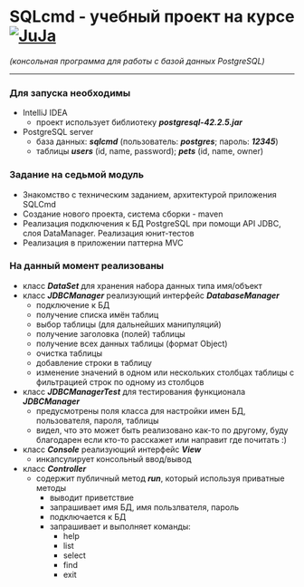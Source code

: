 # SQLcmd - учебный проект на курсе  [![JuJa](https://juja.com.ua/products/java/common/images/juja_logo.png?rev=0361399bc683b28c5df5c2135841c54e)](https://juja.com.ua)
*(консольная программа для работы с базой данных PostgreSQL)*

--------
### Для запуска необходимы
* IntelliJ IDEA
   - проект использует библиотеку ***postgresql-42.2.5.jar***
* PostgreSQL server
   - база данных: ***sqlcmd*** (пользователь: ***postgres***; пароль: ***12345***)
   - таблицы ***users*** (id, name, password); ***pets*** (id, name, owner)
### Задание на седьмой модуль
* Знакомство с техническим заданием, архитектурой приложения SQLCmd
* Создание нового проекта, система сборки - maven
* Реализация подключения к БД PostgreSQL при помощи API JDBC, слоя DataManager. Реализация юнит-тестов
* Реализация в приложении паттерна MVC
### На данный момент реализованы
* класс ***DataSet*** для хранения набора данных типа имя/объект
* класс ***JDBCManager*** реализующий интерфейс ***DatabaseManager***
   - подключение к БД
   - получение списка имён таблиц
   - выбор таблицы (для дальнейших манипуляций)
   - получение заголовка (полей) таблицы
   - получение всех данных таблицы (формат Object)
   - очистка таблицы
   - добавление строки в таблицу
   - изменение значений в одном или нескольких столбцах таблицы
     с фильтрацией строк по одному из столбцов
* класс ***JDBCManagerTest*** для тестирования
  функционала ***JDBCManager***
   - предусмотрены поля класса для настройки имен БД, пользователя,
   пароля, таблицы
   - видел, что это может быть реализовано как-то по другому, буду благодарен если кто-то
     расскажет или направит где почитать :)
* класс ***Console***  реализующий интерфейс ***View***
   - инкапсулирует консольный ввод/вывод
* класс ***Controller***
   - содержит публичный метод ***run***, который используя приватные методы
       - выводит приветствие
       - запрашивает имя БД, имя пользлвателя, пароль
       - подключается к БД
       - запрашивает и выполняет команды:
            - help
            - list
            - select
            - find
            - exit
